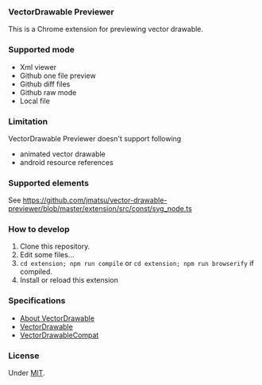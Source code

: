 ### VectorDrawable Previewer

This is a Chrome extension for previewing vector drawable.

### Supported mode

+ Xml viewer
+ Github one file preview
+ Github diff files
+ Github raw mode
+ Local file

### Limitation

VectorDrawable Previewer doesn't support following

+ animated vector drawable
+ android resource references

### Supported elements

See https://github.com/jmatsu/vector-drawable-previewer/blob/master/extension/src/const/svg_node.ts

### How to develop

1. Clone this repository.
2. Edit some files...
3. `cd extension; npm run compile` or `cd extension; npm run browserify` if compiled.
4. Install or reload this extension

### Specifications

+ [About VectorDrawable](https://developer.android.com/guide/topics/graphics/vector-drawable-resources.html)
+ [VectorDrawable](https://developer.android.com/reference/android/graphics/drawable/VectorDrawable.html)
+ [VectorDrawableCompat](https://developer.android.com/reference/android/support/graphics/drawable/VectorDrawableCompat.html)

### License

Under [MIT](https://github.com/jmatsu/vector-drawable-previewer/blob/master/LICENSE).
